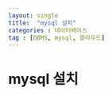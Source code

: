 ```yaml
---
layout: single
title:  "mysql 설치"
categories : 데이터베이스
tag : [DBMS, mysql, 클라우드]
---
```




#  mysql 설치